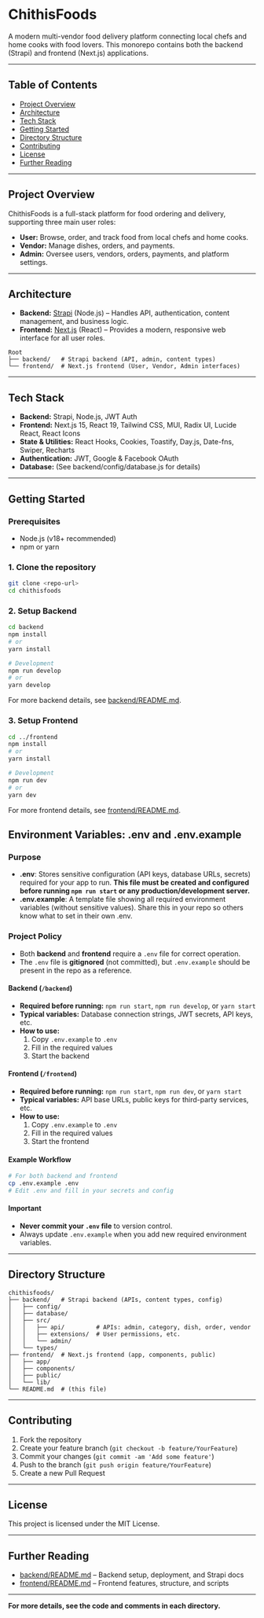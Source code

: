 # ChithisFoods

A modern multi-vendor food delivery platform connecting local chefs and home cooks with food lovers. This monorepo contains both the backend (Strapi) and frontend (Next.js) applications.

---

## Table of Contents
- [Project Overview](#project-overview)
- [Architecture](#architecture)
- [Tech Stack](#tech-stack)
- [Getting Started](#getting-started)
- [Directory Structure](#directory-structure)
- [Contributing](#contributing)
- [License](#license)
- [Further Reading](#further-reading)

---

## Project Overview
ChithisFoods is a full-stack platform for food ordering and delivery, supporting three main user roles:
- **User:** Browse, order, and track food from local chefs and home cooks.
- **Vendor:** Manage dishes, orders, and payments.
- **Admin:** Oversee users, vendors, orders, payments, and platform settings.

---

## Architecture
- **Backend:** [Strapi](https://strapi.io/) (Node.js) – Handles API, authentication, content management, and business logic.
- **Frontend:** [Next.js](https://nextjs.org/) (React) – Provides a modern, responsive web interface for all user roles.

```
Root
├── backend/   # Strapi backend (API, admin, content types)
└── frontend/  # Next.js frontend (User, Vendor, Admin interfaces)
```

---

## Tech Stack
- **Backend:** Strapi, Node.js, JWT Auth
- **Frontend:** Next.js 15, React 19, Tailwind CSS, MUI, Radix UI, Lucide React, React Icons
- **State & Utilities:** React Hooks, Cookies, Toastify, Day.js, Date-fns, Swiper, Recharts
- **Authentication:** JWT, Google & Facebook OAuth
- **Database:** (See backend/config/database.js for details)

---

## Getting Started

### Prerequisites
- Node.js (v18+ recommended)
- npm or yarn

### 1. Clone the repository
```bash
git clone <repo-url>
cd chithisfoods
```

### 2. Setup Backend
```bash
cd backend
npm install
# or
yarn install

# Development
npm run develop
# or
yarn develop
```

For more backend details, see [backend/README.md](./backend/README.md).

### 3. Setup Frontend
```bash
cd ../frontend
npm install
# or
yarn install

# Development
npm run dev
# or
yarn dev
```

For more frontend details, see [frontend/README.md](./frontend/README.md).

## Environment Variables: .env and .env.example

### Purpose
- **.env**: Stores sensitive configuration (API keys, database URLs, secrets) required for your app to run. **This file must be created and configured before running `npm run start` or any production/development server.**
- **.env.example**: A template file showing all required environment variables (without sensitive values). Share this in your repo so others know what to set in their own .env.

### Project Policy
- Both **backend** and **frontend** require a `.env` file for correct operation.
- The `.env` file is **gitignored** (not committed), but `.env.example` should be present in the repo as a reference.

#### Backend (`/backend`)
- **Required before running:** `npm run start`, `npm run develop`, or `yarn start`
- **Typical variables:** Database connection strings, JWT secrets, API keys, etc.
- **How to use:**
  1. Copy `.env.example` to `.env`
  2. Fill in the required values
  3. Start the backend

#### Frontend (`/frontend`)
- **Required before running:** `npm run start`, `npm run dev`, or `yarn start`
- **Typical variables:** API base URLs, public keys for third-party services, etc.
- **How to use:**
  1. Copy `.env.example` to `.env`
  2. Fill in the required values
  3. Start the frontend

#### Example Workflow
```bash
# For both backend and frontend
cp .env.example .env
# Edit .env and fill in your secrets and config
```

#### Important
- **Never commit your `.env` file** to version control.
- Always update `.env.example` when you add new required environment variables.

---

## Directory Structure
```
chithisfoods/
├── backend/   # Strapi backend (APIs, content types, config)
│   ├── config/
│   ├── database/
│   ├── src/
│   │   ├── api/         # APIs: admin, category, dish, order, vendor
│   │   ├── extensions/  # User permissions, etc.
│   │   └── admin/
│   └── types/
├── frontend/  # Next.js frontend (app, components, public)
│   ├── app/
│   ├── components/
│   ├── public/
│   └── lib/
└── README.md  # (this file)
```

---

## Contributing
1. Fork the repository
2. Create your feature branch (`git checkout -b feature/YourFeature`)
3. Commit your changes (`git commit -am 'Add some feature'`)
4. Push to the branch (`git push origin feature/YourFeature`)
5. Create a new Pull Request

---

## License
This project is licensed under the MIT License.

---

## Further Reading
- [backend/README.md](./backend/README.md) – Backend setup, deployment, and Strapi docs
- [frontend/README.md](./frontend/README.md) – Frontend features, structure, and scripts

---

**For more details, see the code and comments in each directory.** 